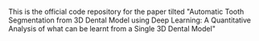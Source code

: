 This is the official code repository for the paper tilted "Automatic Tooth Segmentation from 3D Dental Model using Deep Learning: A Quantitative Analysis of what can be
learnt from a Single 3D Dental Model"
